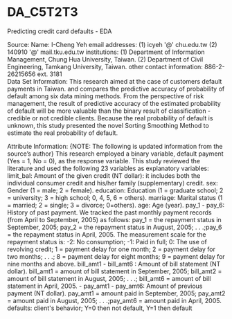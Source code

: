 # DA_C5T2T3
Predicting credit card defaults - EDA

Source:  Name: I-Cheng Yeh
email addresses: (1) icyeh '@' chu.edu.tw (2) 140910 '@' mail.tku.edu.tw
institutions: (1) Department of Information Management, Chung Hua University, Taiwan. (2) Department of Civil Engineering, Tamkang University, Taiwan.
 other contact information: 886-2-26215656 ext. 3181  
 Data Set Information:  This research aimed at the case of customers default payments in Taiwan. and compares the predictive accuracy of probability of default among six data mining methods. From the perspective of risk management, the result of predictive accuracy of the estimated probability of default will be more valuable than the binary result of classification - credible or not credible clients. Because the real probability of default is unknown, this study presented the novel Sorting Smoothing Method to estimate the real probability of default.
 
Attribute Information:  {NOTE: The following is updated information from the source’s author} This research employed a binary variable, default payment (Yes = 1, No = 0), as the response variable. This study reviewed the literature and used the following 23 variables as explanatory variables: 
limit_bal: Amount of the given credit (NT dollar): it includes both the individual consumer credit and his/her family (supplementary) credit. 
sex: Gender (1 = male; 2 = female). 
education: Education (1 = graduate school; 2 = university; 3 = high school; 0, 4, 5, 6 = others). 
marriage: Marital status (1 = married; 2 = single; 3 = divorce; 0=others). 
age: Age (year). 
pay_1 - pay_6: History of past payment. We tracked the past monthly payment records (from April to September, 2005) as follows: pay_1 = the repayment status in September, 2005; pay_2 = the repayment status in August, 2005; . . .;pay_6 = the repayment status in April, 2005. 
 The measurement scale for the repayment status is: 
 -2: No consumption; -1: Paid in full; 0: The use of revolving credit; 1 = payment delay for one month; 2 = payment delay for two months; . . .; 8 = payment delay for eight months; 9 = payment delay for nine months and above. 
bill_amt1 -  bill_amt6 : Amount of bill statement (NT dollar). bill_amt1 = amount of bill statement in September, 2005; bill_amt2 = amount of bill statement in August, 2005; . . .; bill_amt6 = amount of bill statement in April, 2005.  - 
pay_amt1 - pay_amt6: Amount of previous payment (NT dollar). pay_amt1 = amount paid in September, 2005; pay_amt2 = amount paid in August, 2005; . . .;pay_amt6 = amount paid in April, 2005. 
defaults: client's behavior; Y=0 then not default, Y=1 then default
